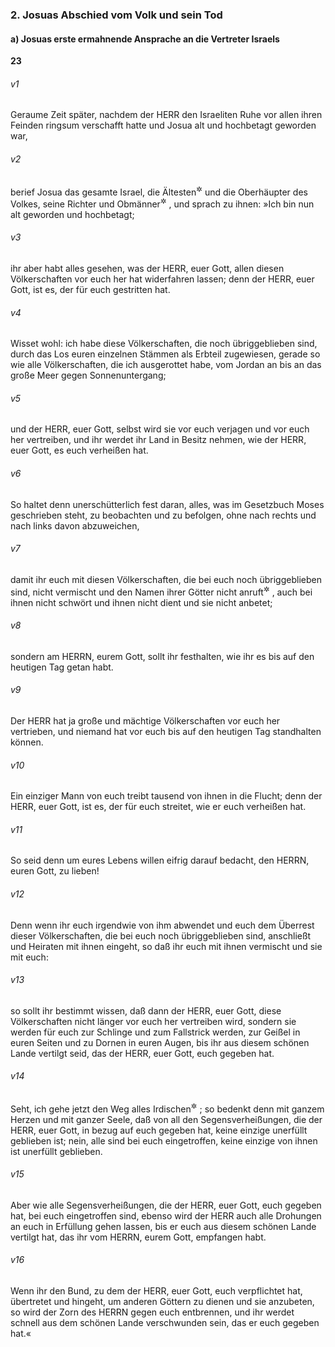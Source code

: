 ### 2. Josuas Abschied vom Volk und sein Tod

#### a) Josuas erste ermahnende Ansprache an die Vertreter Israels

__23__

###### v1
Geraume Zeit später, nachdem der HERR den Israeliten Ruhe vor allen ihren Feinden ringsum verschafft hatte und Josua alt und hochbetagt geworden war,

###### v2
berief Josua das gesamte Israel, die Ältesten<sup title="oder: Vornehmsten">&#x2732;</sup>
 und die Oberhäupter des Volkes, seine Richter und Obmänner<sup title="vgl. 5.Mose 1,15">&#x2732;</sup>
, und sprach zu ihnen: »Ich bin nun alt geworden und hochbetagt;

###### v3
ihr aber habt alles gesehen, was der HERR, euer Gott, allen diesen Völkerschaften vor euch her hat widerfahren lassen; denn der HERR, euer Gott, ist es, der für euch gestritten hat.

###### v4
Wisset wohl: ich habe diese Völkerschaften, die noch übriggeblieben sind, durch das Los euren einzelnen Stämmen als Erbteil zugewiesen, gerade so wie alle Völkerschaften, die ich ausgerottet habe, vom Jordan an bis an das große Meer gegen Sonnenuntergang;

###### v5
und der HERR, euer Gott, selbst wird sie vor euch verjagen und vor euch her vertreiben, und ihr werdet ihr Land in Besitz nehmen, wie der HERR, euer Gott, es euch verheißen hat.

###### v6
So haltet denn unerschütterlich fest daran, alles, was im Gesetzbuch Moses geschrieben steht, zu beobachten und zu befolgen, ohne nach rechts und nach links davon abzuweichen,

###### v7
damit ihr euch mit diesen Völkerschaften, die bei euch noch übriggeblieben sind, nicht vermischt und den Namen ihrer Götter nicht anruft<sup title="oder: in den Mund nehmt">&#x2732;</sup>
, auch bei ihnen nicht schwört und ihnen nicht dient und sie nicht anbetet;

###### v8
sondern am HERRN, eurem Gott, sollt ihr festhalten, wie ihr es bis auf den heutigen Tag getan habt.

###### v9
Der HERR hat ja große und mächtige Völkerschaften vor euch her vertrieben, und niemand hat vor euch bis auf den heutigen Tag standhalten können.

###### v10
Ein einziger Mann von euch treibt tausend von ihnen in die Flucht; denn der HERR, euer Gott, ist es, der für euch streitet, wie er euch verheißen hat.

###### v11
So seid denn um eures Lebens willen eifrig darauf bedacht, den HERRN, euren Gott, zu lieben!

###### v12
Denn wenn ihr euch irgendwie von ihm abwendet und euch dem Überrest dieser Völkerschaften, die bei euch noch übriggeblieben sind, anschließt und Heiraten mit ihnen eingeht, so daß ihr euch mit ihnen vermischt und sie mit euch:

###### v13
so sollt ihr bestimmt wissen, daß dann der HERR, euer Gott, diese Völkerschaften nicht länger vor euch her vertreiben wird, sondern sie werden für euch zur Schlinge und zum Fallstrick werden, zur Geißel in euren Seiten und zu Dornen in euren Augen, bis ihr aus diesem schönen Lande vertilgt seid, das der HERR, euer Gott, euch gegeben hat.


###### v14
Seht, ich gehe jetzt den Weg alles Irdischen<sup title="= den alle Welt gehen muß">&#x2732;</sup>
; so bedenkt denn mit ganzem Herzen und mit ganzer Seele, daß von all den Segensverheißungen, die der HERR, euer Gott, in bezug auf euch gegeben hat, keine einzige unerfüllt geblieben ist; nein, alle sind bei euch eingetroffen, keine einzige von ihnen ist unerfüllt geblieben.

###### v15
Aber wie alle Segensverheißungen, die der HERR, euer Gott, euch gegeben hat, bei euch eingetroffen sind, ebenso wird der HERR auch alle Drohungen an euch in Erfüllung gehen lassen, bis er euch aus diesem schönen Lande vertilgt hat, das ihr vom HERRN, eurem Gott, empfangen habt.

###### v16
Wenn ihr den Bund, zu dem der HERR, euer Gott, euch verpflichtet hat, übertretet und hingeht, um anderen Göttern zu dienen und sie anzubeten, so wird der Zorn des HERRN gegen euch entbrennen, und ihr werdet schnell aus dem schönen Lande verschwunden sein, das er euch gegeben hat.«